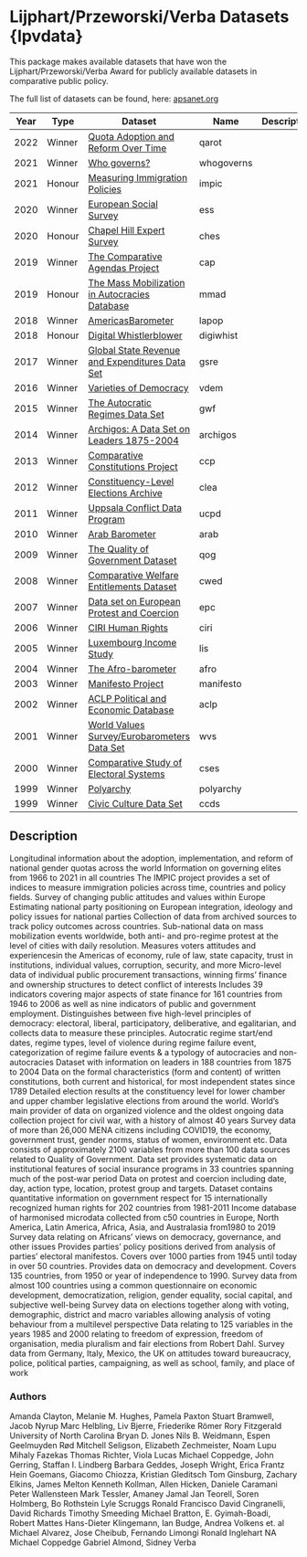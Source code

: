 # Lijphart/Przeworski/Verba Datasets {lpvdata}

This package makes available datasets that have won the Lijphart/Przeworski/Verba Award for publicly available datasets in comparative public policy.

The full list of datasets can be found, here: [apsanet.org](https://www.apsanet.org/STAFF/Membership-Workspace/Organized-Sections/Organized-Section-Awards/Organized-Section-Awards/Section-20#dataset)


|Year| Type | Dataset | Name | Description |
|----|--------|---------|---------|---------|
|2022| Winner | [Quota Adoption and Reform Over Time](https://www.openicpsr.org/openicpsr/project/100918/version/V1/view) | qarot | 
|2021| Winner | [Who governs?](https://politicscentre.nuffield.ox.ac.uk/whogov-dataset/download-dataset/) | whogoverns | 
|2021| Honour | [Measuring Immigration Policies](https://www.migrationdataportal.org/blog/impic-new-and-more-comprehensive-way-measure-immigration-policies) | impic | 
|2020| Winner | [European Social Survey](https://www.europeansocialsurvey.org) | ess | 
|2020| Honour | [Chapel Hill Expert Survey](https://cadmus.eui.eu/handle/1814/69975) | ches | 
|2019| Winner | [The Comparative Agendas Project](https://www.comparativeagendas.net) | cap | 
|2019| Honour | [The Mass Mobilization in Autocracies Database](https://mmadatabase.org/get/) | mmad | 
|2018| Winner | [AmericasBarometer](http://datasets.americasbarometer.org/database/index.php?freeUser=true) | lapop | 
|2018| Honour | [Digital Whistlerblower](https://digiwhist.eu/about-digiwhist/) | digiwhist | 
|2017| Winner | [Global State Revenue and Expenditures Data Set](https://gsre.info) | gsre | 
|2016| Winner | [Varieties of Democracy](https://github.com/vdeminstitute/vdemdata) | vdem | 
|2015| Winner | [The Autocratic Regimes Data Set](https://sites.psu.edu/dictators/) | gwf | 
|2014| Winner | [Archigos: A Data Set on Leaders 1875-2004](http://ksgleditsch.com/archigos.html) | archigos | 
|2013| Winner | [Comparative Constitutions Project](https://comparativeconstitutionsproject.org) | ccp | 
|2012| Winner | [Constituency-Level Elections Archive](https://electiondataarchive.org/data-and-documentation/clea-lower-chamber-elections-archive/) | clea | 
|2011| Winner | [Uppsala Conflict Data Program](https://www.pcr.uu.se/research/ucdp/about-ucdp/) | ucpd | 
|2010| Winner | [Arab Barometer](https://www.arabbarometer.org/survey-data/data-downloads/) | arab | 
|2009| Winner | [The Quality of Government Dataset](https://www.qogdata.pol.gu.se/data/qog_std_cs_jan22.csv) | qog | 
|2008| Winner | [Comparative Welfare Entitlements Dataset](http://cwed2.org/download.php) | cwed | 
|2007| Winner | [Data set on European Protest and Coercion](https://ronfran.ku.edu/data/index.html) | epc | 
|2006| Winner | [CIRI Human Rights](http://www.humanrightsdata.com/p/data-documentation.html) | ciri | 
|2005| Winner | [Luxembourg Income Study](https://www.lisdatacenter.org/data-access/key-figures/) | lis | 
|2004| Winner | [The Afro-barometer](https://www.afrobarometer.org/survey-resource/merged-round-7-data-34-countries-2019/) | afro | 
|2003| Winner | [Manifesto Project](https://github.com/ManifestoProject/manifestoR) | manifesto | 
|2002| Winner | [ACLP Political and Economic Database](https://sites.google.com/site/joseantoniocheibub/datasets/aclp) | aclp | 
|2001| Winner | [World Values Survey/Eurobarometers Data Set](https://www.worldvaluessurvey.org/wvs.jsp) | wvs | 
|2000| Winner | [Comparative Study of Electoral Systems](https://cses.org) | cses | 
|1999| Winner | [Polyarchy](https://sites.nd.edu/michael-coppedge/?page_id=26) | polyarchy | 
|1999| Winner | [Civic Culture Data Set](https://www.icpsr.umich.edu/web/ICPSR/studies/7201/datadocumentation#) | ccds | 


## Description
Longitudinal information about the adoption, implementation, and reform of national gender quotas across the world
Information on governing elites from 1966 to 2021 in all countries
The IMPIC project provides a set of indices to measure immigration policies across time, countries and policy fields.
Survey of changing public attitudes and values within Europe
Estimating national party positioning on European integration, ideology and policy issues for national parties
Collection of data from archived sources to track policy outcomes across countries.
Sub-national data on mass mobilization events worldwide, both anti- and pro-regime protest at the level of cities with daily resolution.
Measures voters attitudes and experiencesin the Americas of economy, rule of law, state capacity, trust in institutions, individual values, corruption, security, and more
Micro-level data of individual public procurement transactions, winning firms’ finance and ownership structures to detect conflict of interests
Includes 39 indicators covering major aspects of state finance for 161 countries from 1946 to 2006 as well as nine indicators of public and government employment.
Distinguishes between five high-level principles of democracy: electoral, liberal, participatory, deliberative, and egalitarian, and collects data to measure these principles.
Autocratic regime start/end dates, regime types, level of violence during regime failure event, categorization of regime failure events & a typology of autocracies and non-autocracies
Dataset with information on leaders in 188 countries from 1875 to 2004
Data on the formal characteristics (form and content) of written constitutions, both current and historical, for most independent states since 1789
Detailed election results at the constituency level for lower chamber and upper chamber legislative elections from around the world.
World’s main provider of data on organized violence and the oldest ongoing data collection project for civil war, with a history of almost 40 years
Survey data of more than 26,000 MENA citizens including COVID19, the economy, government trust, gender norms, status of women, environment etc.
Data consists of approximately 2100 variables from more than 100 data sources related to Quality of Government.
Data set provides systematic data on institutional features of social insurance programs in 33 countries spanning much of the post‐war period
Data on protest and coercion including date, day, action type, location, protest group and targets.
Dataset contains quantitative information on government respect for 15 internationally recognized human rights for 202 countries  from 1981-2011
Income database of harmonised microdata collected from c50 countries in Europe, North America, Latin America, Africa, Asia, and Australasia from1980 to 2019
Survey data relating on Africans’ views on democracy, governance, and other issues
Provides parties’ policy positions derived from analysis of parties’ electoral manifestos. Covers over 1000 parties from 1945 until today in over 50 countries.
Provides data on democracy and development. Covers 135 countries, from 1950 or year of independence to 1990.
Survey data from almost 100 countries using a common questionnaire on economic development, democratization, religion, gender equality, social capital, and subjective well-being
Survey data on elections together along with voting, demographic, district and macro variables allowing analysis of voting behaviour from a multilevel perspective
Data relating to 125 variables in the years 1985 and 2000 relating to freedom of expression, freedom of organisation, media pluralism and fair elections from Robert Dahl.
Survey data from Germany, Italy, Mexico, the UK on attitudes toward bureaucracy, police, political parties, campaigning, as well as school, family, and place of work


### Authors
Amanda Clayton, Melanie M. Hughes, Pamela Paxton
Stuart Bramwell, Jacob Nyrup
Marc Helbling, Liv Bjerre, Friederike Römer
Rory Fitzgerald
University of North Carolina
Bryan D. Jones
Nils B. Weidmann, Espen Geelmuyden Rød
Mitchell Seligson, Elizabeth Zechmeister, Noam Lupu
Mihaly Fazekas
Thomas Richter, Viola Lucas
Michael Coppedge, John Gerring, Staffan I. Lindberg
Barbara Geddes, Joseph Wright, Erica Frantz
Hein Goemans, Giacomo Chiozza, Kristian Gleditsch
Tom Ginsburg, Zachary Elkins, James Melton
Kenneth Kollman, Allen Hicken, Daniele Caramani
Peter Wallensteen
Mark Tessler, Amaney Jamal
Jan Teorell, Soren Holmberg, Bo Rothstein
Lyle Scruggs
Ronald Francisco
David Cingranelli, David Richards
Timothy Smeeding
Michael Bratton, E. Gyimah-Boadi, Robert Mattes
Hans-Dieter Klingemann, Ian Budge, Andrea Volkens et. al
Michael Alvarez, Jose Cheibub, Fernando Limongi
Ronald Inglehart
NA
Michael Coppedge
Gabriel Almond, Sidney Verba
